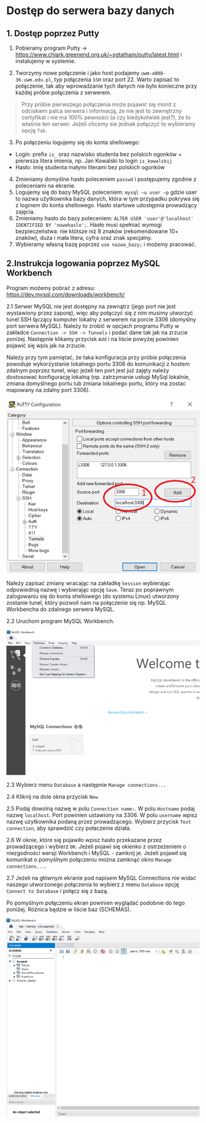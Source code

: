 # Dostęp do serwera bazy danych

## **1. Dostęp poprzez Putty**

1. Pobieramy program Putty -> https://www.chiark.greenend.org.uk/~sgtatham/putty/latest.html i instalujemy w systemie.

2. Tworzymy nowe połączenie i jako host podajemy `uwm-a008-36.uwm.edu.pl`, typ połączenia `SSH` oraz port 22. Warto zapisać to połączenie, tak aby wprowadzanie tych danych nie było konieczne przy każdej próbie połączenia z serwerem.

> Przy próbie pierwszego połączenia może pojawić się monit z odciskiem palca serwera i informacją, że nie jest to zewnętrzny certyfikat i nie ma 100% pewności (a czy kiedykolwiek jest?), że to właśnie ten serwer. Jeżeli chcemy sie jednak połączyć to wybieramy opcję `Tak`.

3. Po połączeniu logujemy się do konta shellowego:
* Login: prefix `is_` oraz nazwisko studenta bez polskich ogonków + pierwsza litera imienia, np. Jan Kowalski to login `is_kowalskij`
* Hasło: imię studenta małymi literami bez polskich ogonków
4. Zmieniamy domyślne hasło poleceniem `passwd` i postępujemy zgodnie z poleceniami na ekranie.
5. Logujemy się do bazy MySQL poleceniem: `mysql –u user –p` gdzie user to nazwa użytkownika bazy danych, która w tym przypadku pokrywa się z loginem do konta shellowego. Hasło startowe udostępnia prowadzący zajęcia.
6. Zmieniamy hasło do bazy poleceniem: `ALTER USER 'user'@'localhost' IDENTIFIED BY 'nowehaslo';`. Hasło musi spełniać wymogi bezpieczeństwa: nie któtsze niż 8 znaków (rekomendowane 10+ znaków), duża i mała litera, cyfra oraz znak specjalny.
7. Wybieramy własną bazę poprzez `use nazwa_bazy;` i możemy pracować.

## **2.Instrukcja logowania poprzez MySQL Workbench**

Program możemy pobrać z adresu: https://dev.mysql.com/downloads/workbench/


2.1 Serwer MySQL nie jest dostępny na zewnątrz (jego port nie jest wystawiony przez zaporę), więc aby połączyć się z nim musimy utworzyć tunel SSH łączący komputer lokalny z serwerem na porcie 3306 (domyślny port serwera MySQL). Należy to zrobić w opcjach programu Putty w zakładce `Connection -> SSH -> Tunnels` i podać dane tak jak na zrzucie poniżej. Następnie klikamy przycisk `Add` i na liście powyżej powinien pojawić się wpis jak na zrzucie.

Należy przy tym pamiętać, że taka konfiguracja przy próbie połączenia powoduje wykorzystanie lokalnego portu 3306 do komunikacji z hostem zdalnym poprzez tunel, więc jeżeli ten port jest już zajęty należy dostosować konfigurację lokalną (np. zatrzymanie usługi MySql lokalnie, zmiana domyślnego portu lub zmiana lokalnego portu, który ma zostac mapowany na zdalny port 3306).

![Konfiguracja Putty](putty_conf.png)

Należy zapisać zmiany wracając na zakładkę `Session` wybierając odpowiednią nazwę i wybierając opcję `Save`. Teraz po poprawnym zalogowaniu się do konta shellowego (do systemu Linux) utworzony zostanie tunel, który pozwoli nam na połączenie się np. MySQL Workbencha do zdalnego serwera MySQL.

2.2 Uruchom program MySQL Workbench.

![MySQL Workbench](workbench1.png)

2.3 Wybierz menu `Database` a następnie `Manage connections...`

2.4 Kliknij na dole okna przycisk `New`.

2.5 Podaj dowolną nazwę w polu `Connection name:`. W polu `Hostname` podaj nazwę `localhost`. Port powinien ustawiony na 3306. W polu `username` wpisz nazwę użytkownika podaną przez prowadzącego. Wybierz przycisk `Test connection`, aby sprawdzić czy połaczenie działa.

2.6 W oknie, które się pojawiło wpisz hasło przekazane przez prowadzącego i wybierz `OK`. Jeżeli pojawi się okienko z ostrzeżeniem o niezgodności wersji Workbench i MySQL - zamknij je. Jeżeli pojawił się komunikat o pomyślnym połączeniu można zamknąć okno `Manage connections...`.

2.7 Jeżeli na głównym ekranie pod napisem MySQL Connections nie widać naszego utworzonego połączenia to wybierz z menu `Database` opcję `Connect to Database` i połącz się z bazą.

Po pomyślnym połączeniu ekran powinien wyglądać podobnie do tego poniżej. Różnica będzie w liście baz (SCHEMAS).

![MySQL Workbench](workbench2.png)